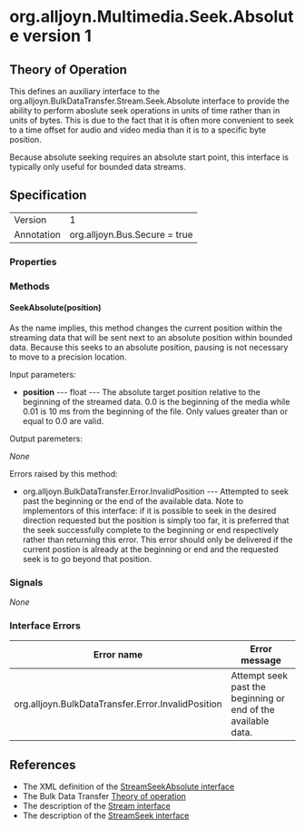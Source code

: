 # org.alljoyn.Multimedia.Seek.Absolute version 1

## Theory of Operation

This defines an auxiliary interface to the
org.alljoyn.BulkDataTransfer.Stream.Seek.Absolute interface to provide the ability to
perform aboslute seek operations in units of time rather than in units of bytes.
This is due to the fact that it is often more convenient to seek to a time
offset for audio and video media than it is to a specific byte position.

Because absolute seeking requires an absolute start point, this interface is
typically only useful for bounded data streams.

## Specification

|                       |                                                                       |
|-----------------------|-----------------------------------------------------------------------|
| Version               | 1                                                                     |
| Annotation            | org.alljoyn.Bus.Secure = true                                         |

### Properties


### Methods

#### SeekAbsolute(position)

As the name implies, this method changes the current position within the
streaming data that will be sent next to an absolute position within bounded
data.  Because this seeks to an absolute position, pausing is not necessary to
move to a precision location.

Input parameters:

  * **position** --- float --- The absolute target position relative to the
    beginning of the streamed data.  0.0 is the beginning of the
    media while 0.01 is 10 ms from the beginning of the file.  Only
    values greater than or equal to 0.0 are valid.

Output paremeters:

_None_

Errors raised by this method:

  * org.alljoyn.BulkDataTransfer.Error.InvalidPosition --- Attempted to seek
    past the beginning or the end of the available data.  Note to implementors
    of this interface: if it is possible to seek in the desired direction
    requested but the position is simply too far, it is preferred that the seek
    successfully complete to the beginning or end respectively rather than
    returning this error.  This error should only be delivered if the current
    postion is already at the beginning or end and the requested seek is to go
    beyond that position. 

### Signals

_None_

### Interface Errors

| Error name                                         | Error message                                                 |
|----------------------------------------------------|---------------------------------------------------------------|
| org.alljoyn.BulkDataTransfer.Error.InvalidPosition | Attempt seek past the beginning or end of the available data. |


## References

 * The XML definition of the [StreamSeekAbsolute interface](StreamSeekAbsolute-v1.xml)
 * The Bulk Data Transfer [Theory of operation](theory-of-operation)
 * The description of the [Stream interface](Stream-v1)
 * The description of the [StreamSeek interface](StreamSeek-v1)
